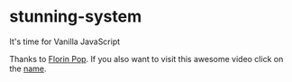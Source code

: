 # stunning-system
It's time for Vanilla JavaScript

Thanks to [Florin Pop](https://www.youtube.com/watch?v=dtKciwk_si4&list=WL&index=3&ab_channel=FlorinPop). If you also want to visit this awesome video click on the [name](https://www.youtube.com/watch?v=dtKciwk_si4&list=WL&index=3&ab_channel=FlorinPop).
